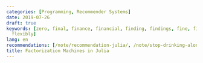 ```yaml
---
categories: [Programming, Recommender Systems]
date: 2019-07-26
draft: true
keywords: [zero, final, finance, financial, finding, findings, fine, fix, flexible,
  flexibly]
lang: en
recommendations: [/note/recommendation-julia/, /note/stop-drinking-alone/, /note/hugo-markdown-and-mathjax/]
title: Factorization Machines in Julia
---
```


